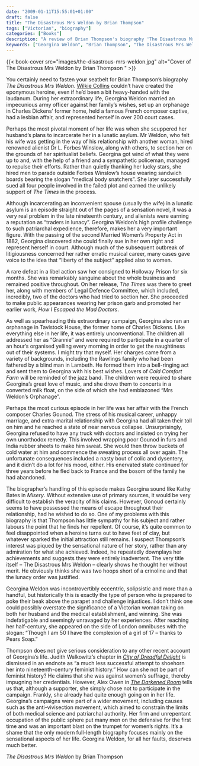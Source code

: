 ```yaml
---
date: "2009-01-11T15:55:01+01:00"
draft: false
title: "The Disastrous Mrs Weldon by Brian Thompson"
tags: ["Victorian", "biography"]
categories: ["Books"]
description: "A review of Brian Thompson's biography 'The Disastrous Mrs Weldon,' chronicling Georgina Weldon's extraordinary life of legal battles, escaping asylum commitments, and holding composer Charles Gounod captive. Discover this controversial Victorian woman's fight against medical and patriarchal authority."
keywords: ["Georgina Weldon", "Brian Thompson", "The Disastrous Mrs Weldon", "Victorian biography", "asylum escape", "Charles Gounod", "lunacy laws", "women's rights", "legal battles", "Forbes Winslow"]
---
```


{{< book-cover src="images/the-disastrous-mrs-weldon.jpg" alt="Cover of The Disastrous Mrs Weldon by Brian Thompson " >}}

You certainly need to fasten your seatbelt for Brian Thompson’s biography _The Disastrous Mrs Weldon_.  [Wilkie Collins](/tags/wilkie-collins/) couldn’t have created the eponymous heroine, even if he’d been a bit heavy-handed with the laudanum. During her extraordinary life, Georgina Weldon married an impecunious army officer against her family’s wishes, set up an orphanage in Charles Dickens’ former home, held a famous French composer captive, had a lesbian affair, and represented herself in over 200 court cases.

Perhaps the most pivotal moment of her life was when she scuppered her husband’s plans to incarcerate her in a lunatic asylum. Mr Weldon, who felt his wife was getting in the way of his relationship with another woman, hired renowned alienist Dr L. Forbes Winslow, along with others, to section her on the grounds of her spiritualist beliefs. Georgina got wind of what they were up to and, with the help of a friend and a sympathetic policeman, managed to repulse their efforts. Rather than quietly thanking her lucky stars, she hired men to parade outside Forbes Winslow’s house wearing sandwich boards bearing the slogan “medical body snatchers”. She later successfully sued all four people involved in the failed plot and earned the unlikely support of _The Times_ in the process.

Although incarcerating an inconvenient spouse (usually the wife) in a lunatic asylum is an episode straight out of the pages of a sensation novel, it was a very real problem in the late nineteenth century, and alienists were earning a reputation as “traders in lunacy”. Georgina Weldon’s high profile challenge to such patriarchal expedience, therefore, makes her a very important figure. With the passing of the second Married Women’s Property Act in 1882, Georgina discovered she could finally sue in her own right and represent herself in court. Although much of the subsequent outbreak of litigiousness concerned her rather erratic musical career, many cases gave voice to the idea that “liberty of the subject” applied also to women. 

A rare defeat in a libel action saw her consigned to Holloway Prison for six months. She was remarkably sanguine about the whole business and remained positive throughout. On her release, _The Times_ was there to greet her, along with members of Legal Defence Committee, which included, incredibly, two of the doctors who had tried to section her.  She proceeded to make public appearances wearing her prison garb and promoted her earlier work, _How I Escaped the Mad Doctors_.

As well as spearheading this extraordinary campaign, Georgina also ran an orphanage in Tavistock House, the former home of Charles Dickens. Like everything else in her life, it was entirely unconventional.  The children all addressed her as “Grannie” and were required to participate in a quarter of an hour’s organised yelling every morning in order to get the naughtiness out of their systems. I might try that myself. Her charges came from a variety of backgrounds, including the Rawlings family who had been fathered by a blind man in Lambeth. He formed them into a bell-ringing act and sent them to Georgina with his best wishes. Lovers of _Cold Comfort Farm_ will be reminded of the jazz band. The children were required to share Georgina’s great love of music, and she drove them to concerts in a converted milk float, on the side of which she had emblazoned “Mrs Weldon’s Orphanage”.

Perhaps the most curious episode in her life was her affair with the French composer Charles Gounod.  The stress of his musical career, unhappy marriage, and extra-marital relationship with Georgina had all taken their toll on him and he reached a state of near nervous collapse. Unsurprisingly, Georgina refused to have any truck with doctors and insisted on trying her own unorthodox remedy. This involved wrapping poor Gounod in furs and India rubber sheets to make him sweat. She would then throw buckets of cold water at him and commence the sweating process all over again. The unfortunate consequences included a nasty bout of colic and dysentery, and it didn’t do a lot for his mood, either. His enervated state continued for three years before he fled back to France and the bosom of the family he had abandoned.

The biographer’s handling of this episode makes Georgina sound like Kathy Bates in _Misery_. Without extensive use of primary sources, it would be very difficult to establish the veracity of his claims.  However, Gonoud certainly seems to have possessed the means of escape throughout their relationship, had he wished to do so. One of my problems with this biography is that Thompson has little sympathy for his subject and rather labours the point that he finds her repellent. Of course, it’s quite common to feel disappointed when a heroine turns out to have feet of clay, but whatever sparked the initial attraction still remains. I suspect Thompson’s interest was piqued by the sensational nature of her story, rather than any admiration for what she achieved. Indeed, he repeatedly downplays her achievements and suggests they were entirely inadvertent. The very title itself – The Disastrous Mrs Weldon – clearly shows he thought her without merit. He obviously thinks she was two hoops short of a crinoline and that the lunacy order was justified.

Georgina Weldon was incontrovertibly eccentric, solipsistic and more than a handful, but historically this is exactly the type of person who is prepared to poke their beak above the parapet and challenge injustices. I don’t think one could possibly overstate the significance of a Victorian woman taking on both her husband and the medical establishment, and winning. She was indefatigable and seemingly unravaged by her experiences. After reaching her half-century, she appeared on the side of London omnibuses with the slogan: “Though I am 50 I have the complexion of a girl of 17 – thanks to Pears Soap.”

Thompson does not give serious consideration to any other recent account of Georgina’s life. Judith Walkowitz’s chapter in [_City of Dreadful Delight_](https://uk.bookshop.org/a/2760/9780226871462) is dismissed in an endnote as “a much less successful attempt to shoehorn her into nineteenth-century feminist history.” How can she not be part of feminist history?  He claims that she was against women’s suffrage, thereby impugning her credentials. However, Alex Owen in [_The Darkened Room_](https://uk.bookshop.org/a/2760/9780226642055) tells us that, although a supporter, she simply chose not to participate in the campaign. Frankly, she already had quite enough going on in her life. Georgina’s campaigns were part of a wider movement, including causes such as the anti-vivisection movement, which aimed to constrain the limits of both medical science and patriarchal authority. Her firm and unrepentant occupation of the public sphere put many men on the defensive for the first time and was an important blast on the trumpet for women’s rights. It’s a shame that the only modern full-length biography focuses mainly on the sensational aspects of her life. Georgina Weldon, for all her faults, deserves much better.

_The Disastrous Mrs Weldon_ by Brian Thompson